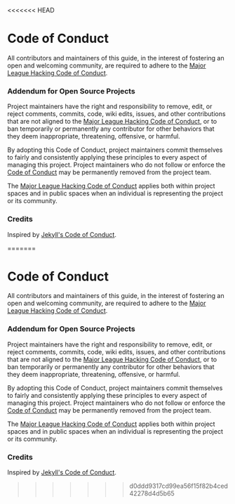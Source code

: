 <<<<<<< HEAD
# Code of Conduct

All contributors and maintainers of this guide, in the interest of fostering an open and welcoming community, are required to adhere to the [Major League Hacking Code of Conduct][mlh-coc].

### Addendum for Open Source Projects

Project maintainers have the right and responsibility to remove, edit, or reject comments, commits, code, wiki edits, issues, and other contributions that are not aligned to the [Major League Hacking Code of Conduct][mlh-coc], or to ban temporarily or permanently any contributor for other behaviors that they deem inappropriate, threatening, offensive, or harmful.

By adopting this Code of Conduct, project maintainers commit themselves to fairly and consistently applying these principles to every aspect of managing this project. Project maintainers who do not follow or enforce the [Code of Conduct][mlh-coc] may be permanently removed from the project team.

The [Major League Hacking Code of Conduct][mlh-coc] applies both within project spaces and in public spaces when an individual is representing the project or its community.

### Credits

Inspired by [Jekyll's Code of Conduct][jekyll-coc].

[mlh-coc]: https://github.com/MLH/mlh-policies/blob/master/code-of-conduct.md
[jekyll-coc]: https://github.com/jekyll/jekyll/blob/master/CONDUCT.markdown
=======
# Code of Conduct

All contributors and maintainers of this guide, in the interest of fostering an open and welcoming community, are required to adhere to the [Major League Hacking Code of Conduct][mlh-coc].

### Addendum for Open Source Projects

Project maintainers have the right and responsibility to remove, edit, or reject comments, commits, code, wiki edits, issues, and other contributions that are not aligned to the [Major League Hacking Code of Conduct][mlh-coc], or to ban temporarily or permanently any contributor for other behaviors that they deem inappropriate, threatening, offensive, or harmful.

By adopting this Code of Conduct, project maintainers commit themselves to fairly and consistently applying these principles to every aspect of managing this project. Project maintainers who do not follow or enforce the [Code of Conduct][mlh-coc] may be permanently removed from the project team.

The [Major League Hacking Code of Conduct][mlh-coc] applies both within project spaces and in public spaces when an individual is representing the project or its community.

### Credits

Inspired by [Jekyll's Code of Conduct][jekyll-coc].

[mlh-coc]: https://github.com/MLH/mlh-policies/blob/master/code-of-conduct.md
[jekyll-coc]: https://github.com/jekyll/jekyll/blob/master/CONDUCT.markdown
>>>>>>> d0ddd9317cd99ea56f15f82b4ced42278d4d5b65
